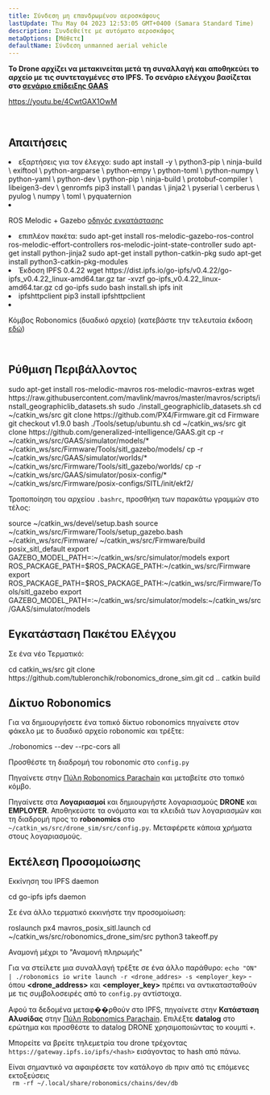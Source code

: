 ```yaml
---
title: Σύνδεση μη επανδρωμένου αεροσκάφους
lastUpdate: Thu May 04 2023 12:53:05 GMT+0400 (Samara Standard Time)
description: Συνδεθείτε με αυτόματο αεροσκάφος
metaOptions: [Μάθετε]
defaultName: Σύνδεση unmanned aerial vehicle
---
```


**Το Drone αρχίζει να μετακινείται μετά τη συναλλαγή και αποθηκεύει το αρχείο με τις συντεταγμένες στο IPFS. Το σενάριο ελέγχου βασίζεται στο [σενάριο επίδειξης GAAS](https://github.com/generalized-intelligence/GAAS)**  

https://youtu.be/4CwtGAX1OwM

<br/>

## Απαιτήσεις

<List>

<li> εξαρτήσεις για τον έλεγχο:

<LessonCodeWrapper language="bash">
sudo apt install -y \
	python3-pip \
	ninja-build \
	exiftool \
	python-argparse \
	python-empy \
	python-toml \
	python-numpy \
	python-yaml \
	python-dev \
	python-pip \
	ninja-build \
	protobuf-compiler \
	libeigen3-dev \
	genromfs
</LessonCodeWrapper>

<LessonCodeWrapper language="bash">
pip3 install \
	pandas \
	jinja2 \
	pyserial \
	cerberus \
	pyulog \
	numpy \
	toml \
	pyquaternion
</LessonCodeWrapper>

</li>

<li class="flex">

ROS Melodic + Gazebo [οδηγός εγκατάστασης](http://wiki.ros.org/melodic/Εγκατάσταση)
</li>

<li>επιπλέον πακέτα:

<LessonCodeWrapper language="bash" codeClass="big-code">
sudo apt-get install ros-melodic-gazebo-ros-control ros-melodic-effort-controllers ros-melodic-joint-state-controller
sudo apt-get install python-jinja2
sudo apt-get install python-catkin-pkg
sudo apt-get install python3-catkin-pkg-modules
</LessonCodeWrapper>

</li>

<li>Έκδοση IPFS 0.4.22

<LessonCodeWrapper language="bash" codeClass="big-code">
wget https://dist.ipfs.io/go-ipfs/v0.4.22/go-ipfs_v0.4.22_linux-amd64.tar.gz
tar -xvzf go-ipfs_v0.4.22_linux-amd64.tar.gz
cd go-ipfs
sudo bash install.sh
ipfs init
</LessonCodeWrapper>

</li>

<li>ipfshttpclient

<LessonCodeWrapper language="bash" codeClass="big-code">
pip3 install ipfshttpclient
</LessonCodeWrapper>

</li>

<li class="flex">

Κόμβος Robonomics (δυαδικό αρχείο) (κατεβάστε την τελευταία έκδοση [εδώ](https://github.com/airalab/robonomics/releases))
</li>

</List>

<br/>

## Ρύθμιση Περιβάλλοντος

<LessonCodeWrapper language="bash" codeClass="big-code">
sudo apt-get install ros-melodic-mavros ros-melodic-mavros-extras
wget https://raw.githubusercontent.com/mavlink/mavros/master/mavros/scripts/install_geographiclib_datasets.sh
sudo ./install_geographiclib_datasets.sh
cd ~/catkin_ws/src
git clone https://github.com/PX4/Firmware.git
cd Firmware
git checkout v1.9.0
bash ./Tools/setup/ubuntu.sh
</LessonCodeWrapper>

<LessonCodeWrapper language="bash" codeClass="big-code">
cd ~/catkin_ws/src
git clone https://github.com/generalized-intelligence/GAAS.git
cp -r ~/catkin_ws/src/GAAS/simulator/models/* ~/catkin_ws/src/Firmware/Tools/sitl_gazebo/models/
cp -r ~/catkin_ws/src/GAAS/simulator/worlds/* ~/catkin_ws/src/Firmware/Tools/sitl_gazebo/worlds/
cp -r ~/catkin_ws/src/GAAS/simulator/posix-config/* ~/catkin_ws/src/Firmware/posix-configs/SITL/init/ekf2/
</LessonCodeWrapper>

Τροποποίηση του αρχείου `.bashrc`, προσθήκη των παρακάτω γραμμών στο τέλος:  

<LessonCodeWrapper language="json" codeClass="big-code">
source ~/catkin_ws/devel/setup.bash   
source ~/catkin_ws/src/Firmware/Tools/setup_gazebo.bash ~/catkin_ws/src/Firmware/ ~/catkin_ws/src/Firmware/build posix_sitl_default 
export GAZEBO_MODEL_PATH=:~/catkin_ws/src/simulator/models 
export ROS_PACKAGE_PATH=$ROS_PACKAGE_PATH:~/catkin_ws/src/Firmware 
export ROS_PACKAGE_PATH=$ROS_PACKAGE_PATH:~/catkin_ws/src/Firmware/Tools/sitl_gazebo
export GAZEBO_MODEL_PATH=:~/catkin_ws/src/simulator/models:~/catkin_ws/src/GAAS/simulator/models
</LessonCodeWrapper>  

  
## Εγκατάσταση Πακέτου Ελέγχου
Σε ένα νέο Τερματικό:

<LessonCodeWrapper language="bash" codeClass="big-code">
cd catkin_ws/src
git clone https://github.com/tubleronchik/robonomics_drone_sim.git
cd ..
catkin build
</LessonCodeWrapper>

## Δίκτυο Robonomics

Για να δημιουργήσετε ένα τοπικό δίκτυο robonomics πηγαίνετε στον φάκελο με το δυαδικό αρχείο robonomic και τρέξτε:  

<LessonCodeWrapper language="bash">
./robonomics --dev --rpc-cors all
</LessonCodeWrapper>

Προσθέστε τη διαδρομή του robonomic στο `config.py`

<LessonImages imageClasses="mb" src="iris-drone/IPFS.jpg" alt="IPFS"/>

Πηγαίνετε στην [Πύλη Robonomics Parachain](https://polkadot.js.org/apps/?rpc=wss%3A%2F%2Fkusama.rpc.robonomics.network%2F#/) και μεταβείτε στο τοπικό κόμβο.

<LessonImages imageClasses="mb" src="iris-drone/localNode.jpg" alt="localNode"/>

Πηγαίνετε στα **Λογαριασμοί** και δημιουργήστε λογαριασμούς **DRONE** και **EMPLOYER**. Αποθηκεύστε τα ονόματα και τα κλειδιά των λογαριασμών και τη διαδρομή προς το **robonomics** στο `~/catkin_ws/src/drone_sim/src/config.py`. Μεταφέρετε κάποια χρήματα στους λογαριασμούς.

<LessonImages imageClasses="mb" src="iris-drone/addingAcc.jpg" alt="accounts"/>

## Εκτέλεση Προσομοίωσης
Εκκίνηση του IPFS daemon

<LessonCodeWrapper language="bash">
cd go-ipfs
ipfs daemon
</LessonCodeWrapper>

Σε ένα άλλο τερματικό εκκινήστε την προσομοίωση:

<LessonCodeWrapper language="bash">
roslaunch px4 mavros_posix_sitl.launch
cd ~/catkin_ws/src/robonomics_drone_sim/src
python3 takeoff.py
</LessonCodeWrapper>

Αναμονή μέχρι το "Αναμονή πληρωμής" 

<LessonImages imageClasses="mb" src="iris-drone/launch.jpg" alt="launch"/>

Για να στείλετε μια συναλλαγή τρέξτε σε ένα άλλο παράθυρο:
`echo "ON" | ./robonomics io write launch -r <drone_addres> -s <employer_key>` - όπου **<drone_address>** και **<employer_key>** πρέπει να αντικατασταθούν με τις συμβολοσειρές από το `config.py` αντίστοιχα.

Αφού τα δεδομένα μεταφ��ρθούν στο IPFS, πηγαίνετε στην **Κατάσταση Αλυσίδας** στην [Πύλη Robonomics Parachain](https://polkadot.js.org/apps/?rpc=wss%3A%2F%2Fkusama.rpc.robonomics.network%2F#/). Επιλέξτε **datalog** στο ερώτημα και προσθέστε το datalog DRONE χρησιμοποιώντας το κουμπί `+`.


<LessonImages imageClasses="mb" src="iris-drone/datalog.jpg" alt="datalog"/>

Μπορείτε να βρείτε τηλεμετρία του drone τρέχοντας `https://gateway.ipfs.io/ipfs/<hash>` εισάγοντας το hash από πάνω.

<LessonImages imageClasses="mb" src="iris-drone/output.jpg" alt="output"/>

Είναι σημαντικό να αφαιρέσετε τον κατάλογο `db` πριν από τις επόμενες εκτοξεύσεις  
` rm -rf ~/.local/share/robonomics/chains/dev/db`